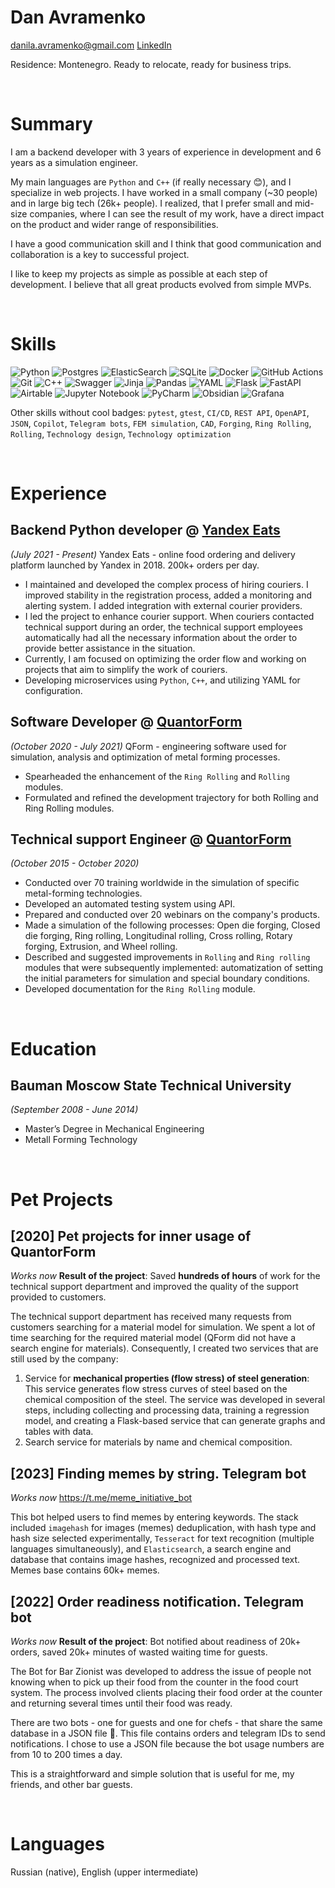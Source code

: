 # Dan Avramenko
danila.avramenko@gmail.com
<a href="https://www.linkedin.com/in/danila-avramenko-77912ab9/" target="_blank">LinkedIn</a>

Residence: Montenegro.
Ready to relocate, ready for business trips.

<br>

# Summary
I am a backend developer with 3 years of experience in development and 6 years as a simulation engineer.

My main languages are `Python` and `C++` (if really necessary 😊), and I specialize in web projects. I have worked in a small company (~30 people) and in large big tech (26k+ people). I realized, that I prefer small and mid-size companies, where I can see the result of my work, have a direct impact on the product and wider range of responsibilities.

I have a good communication skill and I think that good communication and collaboration is a key to successful project.

I like to keep my projects as simple as possible at each step of development. I believe that all great products evolved from simple MVPs.

<br>

# Skills

![Python](https://img.shields.io/badge/python-3670A0?style=for-the-badge&logo=python&logoColor=ffdd54) ![Postgres](https://img.shields.io/badge/postgres-%23316192.svg?style=for-the-badge&logo=postgresql&logoColor=white) ![ElasticSearch](https://img.shields.io/badge/-ElasticSearch-005571?style=for-the-badge&logo=elasticsearch) ![SQLite](https://img.shields.io/badge/sqlite-%2307405e.svg?style=for-the-badge&logo=sqlite&logoColor=white) ![Docker](https://img.shields.io/badge/docker-%230db7ed.svg?style=for-the-badge&logo=docker&logoColor=white) ![GitHub Actions](https://img.shields.io/badge/github%20actions-%232671E5.svg?style=for-the-badge&logo=githubactions&logoColor=white) ![Git](https://img.shields.io/badge/git-%23F05033.svg?style=for-the-badge&logo=git&logoColor=white) ![C++](https://img.shields.io/badge/c++-%2300599C.svg?style=for-the-badge&logo=c%2B%2B&logoColor=white) ![Swagger](https://img.shields.io/badge/-Swagger-%23Clojure?style=for-the-badge&logo=swagger&logoColor=white) ![Jinja](https://img.shields.io/badge/jinja-white.svg?style=for-the-badge&logo=jinja&logoColor=black) ![Pandas](https://img.shields.io/badge/pandas-%23150458.svg?style=for-the-badge&logo=pandas&logoColor=white) ![YAML](https://img.shields.io/badge/yaml-%23ffffff.svg?style=for-the-badge&logo=yaml&logoColor=151515) ![Flask](https://img.shields.io/badge/flask-%23000.svg?style=for-the-badge&logo=flask&logoColor=white) ![FastAPI](https://img.shields.io/badge/FastAPI-005571?style=for-the-badge&logo=fastapi) ![Airtable](https://img.shields.io/badge/Airtable-18BFFF?style=for-the-badge&logo=Airtable&logoColor=white) ![Jupyter Notebook](https://img.shields.io/badge/jupyter-%23FA0F00.svg?style=for-the-badge&logo=jupyter&logoColor=white) ![PyCharm](https://img.shields.io/badge/pycharm-143?style=for-the-badge&logo=pycharm&logoColor=black&color=black&labelColor=green) ![Obsidian](https://img.shields.io/badge/Obsidian-%23483699.svg?style=for-the-badge&logo=obsidian&logoColor=white) ![Grafana](https://img.shields.io/badge/grafana-%23F46800.svg?style=for-the-badge&logo=grafana&logoColor=white)
<br>

Other skills without cool badges: `pytest`, `gtest`, `CI/CD`, `REST API`, `OpenAPI`, `JSON`, `Copilot`, `Telegram bots`, `FEM simulation`, `CAD`, `Forging`, `Ring Rolling`, `Rolling`, `Technology design`, `Technology optimization`

<br>

# Experience

## Backend Python developer @ [Yandex Eats](https://eats.yandex.com/?lang=en) 
_(July 2021 - Present)_ 
Yandex Eats - online food ordering and delivery platform launched by Yandex in 2018. 200k+ orders per day.
- I maintained and developed the complex process of hiring couriers. I improved stability in the registration process, added a monitoring and alerting system. I added integration with external courier providers.
- I led the project to enhance courier support. When couriers contacted technical support during an order, the technical support employees automatically had all the necessary information about the order to provide better assistance in the situation.
- Currently, I am focused on optimizing the order flow and working on projects that aim to simplify the work of couriers.
- Developing microservices using `Python`, `C++`, and utilizing YAML for configuration.

## Software Developer @ [QuantorForm](https://www.linkedin.com/company/quantor-form/about/) 
_(October 2020 - July 2021)_ 
QForm - engineering software used for simulation, analysis and optimization of metal forming processes.
- Spearheaded the enhancement of the `Ring Rolling` and `Rolling` modules.
- Formulated and refined the development trajectory for both Rolling and Ring Rolling modules.

## Technical support Engineer @ [QuantorForm](https://www.linkedin.com/company/quantor-form/about/) 
_(October 2015 - October 2020)_ 
- Conducted over 70 training worldwide in the simulation of specific metal-forming technologies.
- Developed an automated testing system using API.
- Prepared and conducted over 20 webinars on the company's products.
- Made a simulation of the following processes: Open die forging, Closed die forging, Ring rolling, Longitudinal rolling, Cross rolling, Rotary forging, Extrusion, and Wheel rolling.
- Described and suggested improvements in `Rolling` and `Ring rolling` modules that were subsequently implemented: automatization of setting the initial parameters for simulation and special boundary conditions.
- Developed documentation for the `Ring Rolling` module.

<br>

# Education
## Bauman Moscow State Technical University
_(September 2008 - June 2014)_ 
- Master’s Degree in Mechanical Engineering
- Metall Forming Technology

<br>

# Pet Projects
## [2020] Pet projects for inner usage of QuantorForm
_Works now_
**Result of the project**: Saved **hundreds of hours** of work for the technical support department and improved the quality of the support provided to customers.

The technical support department has received many requests from customers searching for a material model for simulation. We spent a lot of time searching for the required material model (QForm did not have a search engine for materials). Consequently, I created two services that are still used by the company:
1. Service for **mechanical properties (flow stress) of steel generation**: This service generates flow stress curves of steel based on the chemical composition of the steel. The service was developed in several steps, including collecting and processing data, training a regression model, and creating a Flask-based service that can generate graphs and tables with data.
2. Search service for materials by name and chemical composition.

## [2023] Finding memes by string. Telegram bot

_Works now_
https://t.me/meme_initiative_bot

This bot helped users to find memes by entering keywords. The stack included `imagehash` for images (memes) deduplication, with hash type and hash size selected experimentally, `Tesseract` for text recognition (multiple languages simultaneously), and `Elasticsearch`, a search engine and database that contains image hashes, recognized and processed text. Memes base contains 60k+ memes.

## [2022] Order readiness notification. Telegram bot
_Works now_
**Result of the project**: Bot notified about readiness of 20k+ orders, saved 20k+ minutes of wasted waiting time for guests.

The Bot for Bar Zionist was developed to address the issue of people not knowing when to pick up their food from the counter in the food court system. The process involved clients placing their food order at the counter and returning several times until their food was ready.

There are two bots - one for guests and one for chefs - that share the same database in a JSON file 🙂. This file contains orders and telegram IDs to send notifications. I chose to use a JSON file because the bot usage numbers are from 10 to 200 times a day.

This is a straightforward and simple solution that is useful for me, my friends, and other bar guests.

<br>

# Languages
Russian (native), English (upper intermediate)